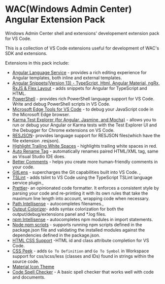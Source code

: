 # WAC(Windows Admin Center) Angular Extension Pack
Windows Admin Center shell and extensions' developement extension pack for VS Code.

This is a collection of VS Code extensions useful for development of WAC's SDK and extensions.

Extensions in this pack include:
- [Angular Language Service](https://marketplace.visualstudio.com/items?itemName=Angular.ng-template) - provides a rich editing experience for Angular templates, both inline and external templates.
- [Angular Snippets(Version 13) - TypeScript, Html, Angular Material, ngRx, RxJS & Flex Layout](https://marketplace.visualstudio.com/items?itemName=johnpapa.Angular2) - adds snippets for Angular for TypeScript and HTML.
- [PowerShell](https://marketplace.visualstudio.com/items?itemName=ms-vscode.PowerShell) - provides rich PowerShell language support for VS Code. Write and debug PowerShell scripts in VS Code.
- [Microsoft Edge Tools for VS Code](https://marketplace.visualstudio.com/items?itemName=ms-edgedevtools.vscode-edge-devtools) -  to debug your JavaScript code in the Microsoft Edge browser.
- [Karma Test Explorer (for Angular, Jasmine, and Mocha)](https://marketplace.visualstudio.com/items?itemName=lucono.karma-test-explorer) - allows you to run or debug your Angular or Karma tests with the Test Explorer UI and the Debugger for Chrome extensions on VS Code.
- [RESJSON](https://marketplace.visualstudio.com/items?itemName=cmwendwa.resjson)- provides language support for RESJSON files(which have the file extension .resjson).
- [Highlight Trailing White Spaces](https://marketplace.visualstudio.com/items?itemName=ybaumes.highlight-trailing-white-spaces) -  highlights trailing white spaces in red.
- [Auto Rename Tag](https://marketplace.visualstudio.com/items?itemName=formulahendry.auto-rename-tag) - automatically renames paired HTML/XML tag, same as Visual Studio IDE does.
- [Better Comments](https://marketplace.visualstudio.com/items?itemName=aaron-bond.better-comments) - helps you create more human-friendly comments in your code.
- [GitLens](https://marketplace.visualstudio.com/items?itemName=eamodio.gitlens) - supercharges the Git capabilities built into VS Code. ,
- [TSLint](https://marketplace.visualstudio.com/items?itemName=ms-vscode.vscode-typescript-tslint-plugin) - adds tslint to VS Code using the TypeScript TSLint language service plugin.,
- [Prettier](https://marketplace.visualstudio.com/items?itemName=esbenp.prettier-vscode)- an opinionated code formatter. It enforces a consistent style by parsing your code and re-printing it with its own rules that take the maximum line length into account, wrapping code when necessary.
- [Path Intellisense](https://marketplace.visualstudio.com/items?itemName=christian-kohler.path-intellisense) - autocompletes filenames.,
- [Output Colorizer](https://marketplace.visualstudio.com/items?itemName=IBM.output-colorizer)- adds syntax colorization for both the output/debug/extensions panel and *.log files.
- [npm Intellisense](https://marketplace.visualstudio.com/items?itemName=christian-kohler.npm-intellisense) - autocompletes npm modules in import statements.
- [Node npm scripts](https://marketplace.visualstudio.com/items?itemName=eg2.vscode-npm-script) -  supports running npm scripts defined in the package.json file and validating the installed modules against the dependencies defined in the package.json.
- [HTML CSS Support](https://marketplace.visualstudio.com/items?itemName=ecmel.vscode-html-css) -HTML id and class attribute completion for VS Code.
- [CSS Peek](https://marketplace.visualstudio.com/items?itemName=pranaygp.vscode-css-peek) - adds `Go To Definition` and `Go To Symbol` in Workspace support for css/scss/less (classes and IDs) found in strings within the source code.
- [Material Icon Theme](https://marketplace.visualstudio.com/items?itemName=PKief.material-icon-theme)
- [Code Spell Checker](https://marketplace.visualstudio.com/items?itemName=streetsidesoftware.code-spell-checker) - A basic spell checker that works well with code and documents.
